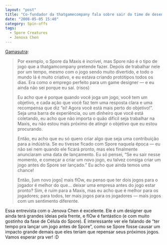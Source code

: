 ```yaml
---
layout: "post"
title: "Co-fundador da thatgamecompany fala sobre sair do time de desenvolvimento do Spore Creatures"
date: "2008-05-05 15:40"
category: Spin-offs
tags:
  - Spore Creatures
  - Jenova Chen
---
```


[Gamasutra](http://www.gamasutra.com/php-bin/news_index.php?story=18494):

> Por exemplo, o Spore da Maxis é incrível, mas Spore não é o tipo de jogo que a thatgamcompany pretende fazer. Depois de trabalhar nele por um tempo, mesmo com o jogo sendo muito divertido, e todo o mundo lá é muito criativo, e eu estava criando protótipos todos os dias. Era como o emprego perfeito para um game designer — e eu ainda não sei porque eu saí. (risos)
>
> Eu acho que é porque quando você joga um jogo, você tem um objetivo, e cada ação que você faz tem uma resposta clara e uma recompensa que diz “ei! Agora você está mais perto do objetivo!”. Seja uma barra de experiência, ou um dinheiro que você está coletando, eu acho que não importa o quão difícil seja trabalhar na Maxis, eu não estou mais próximo de atingir o objetivo que eu estou procurando.
>
> Então, eu acho que eu só quero criar algo que seja uma contribuição para a indústria. Se eu tivesse ficado com Spore naquela época — eu não sei nem quando ele ficará pronto, mas eles finalmente anunciaram uma data de lançamento. Eu só pensei, “Se eu sair nesse momento, e começar a criar um novo jogo, eu talvez consiga criar um jogo antes do Spore ser lançado.” Eu acho que ainda temos uma chance!
>
> Então, [um novo jogo] mais flOw, eu penso que ter dois jogos para o jogador é melhor do que… deixar uma empresa antes do jogo estar pronto? Sim, é ruim para a Maxis, mas eu acho que é melhor para os jogadores; para todos, ter mais jogos para os jogadores — mais jogos com um sentimento diferente.

Essa entrevista com o Jenova Chen é excelente. Ele é um designer que ainda terá grandes ideias pela frente, e flOw é fantástico (e com muito gostinho da fase de Célula do Spore). É interessante ver ele falando de “ter tempo pra lançar um jogo antes de Spore”, como se Spore fosse causar um impacto grande demais que eles teriam que repensar seus próximos jogos. Vamos esperar pra ver! :D
